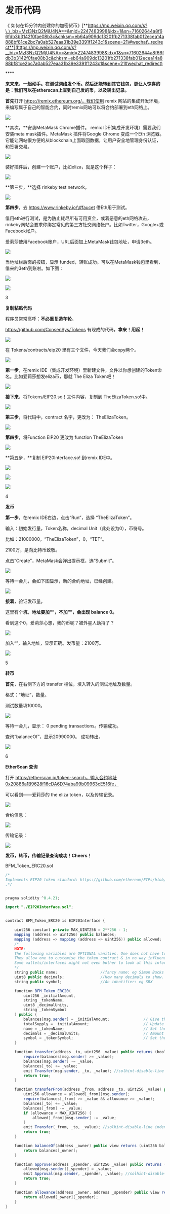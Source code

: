 # 发币代码

《 如何在15分钟内创建你的加密货币》[**https://mp.weixin.qq.com/s?\_\_biz=MzI3NzQ2MjU4NA==&mid=2247483998&idx=1&sn=71602644a8f66fdb3b3142f0fae08b3c&chksm=eb64a909dc13201fb271338fab012ecea14a888bf81ce2bc7a0ab527eaa31b39e3391f1243c1&scene=21\#wechat\_redirect**](https://mp.weixin.qq.com/s?__biz=MzI3NzQ2MjU4NA==&mid=2247483998&idx=1&sn=71602644a8f66fdb3b3142f0fae08b3c&chksm=eb64a909dc13201fb271338fab012ecea14a888bf81ce2bc7a0ab527eaa31b39e3391f1243c1&scene=21#wechat_redirect)  


\*\*\*\*

**来来来，一起动手。在测试网络发个币。然后还能转到其它钱包，更让人惊喜的是：我们可以在etherscan上查到自己发的币，以及转出记录。**

**首先**打开 https://remix.ethereum.org/，我们使用 remix 网站的集成开发环境，来编写属于自己的智能合约，同时remix网站可以将合约部署到eth网络上。

![](https://mmbiz.qpic.cn/mmbiz_png/O8Vz4KCqibjCYx9tOibevdTVUDicWqecDhAiaT10oOzXFbsO5yjzQtahNVjMS4wAqhfYJ8dgcibv8TvibBC4XGSfOYOg/640?wx_fmt=png&tp=webp&wxfrom=5&wx_lazy=1&wx_co=1)

**其次，**安装MetaMask Chrome插件。 remix IDE\(集成开发环境）需要我们安装meta mask插件。MetaMask 插件将Google Chrome 变成一个Eth 浏览器。它能让网站很方便的从blockchain上面取回数据，让用户安全地管理身份认证，和签署交易。

![](https://mmbiz.qpic.cn/mmbiz_png/O8Vz4KCqibjCYx9tOibevdTVUDicWqecDhAWXu25Eh8VwEd6yz8gPmqPp2E4mTTroxW5YoAVL5QicJhwAs0S8xWNkg/640?wx_fmt=png&tp=webp&wxfrom=5&wx_lazy=1&wx_co=1)

装好插件后，创建一个账户，比如eliza，就是这个样子：

![](https://mmbiz.qpic.cn/mmbiz_png/O8Vz4KCqibjCYx9tOibevdTVUDicWqecDhABKJUbKMic4EKo8TCF3AtIckzccDpZTosLqCdfKyvzxdoM12GUicAymQw/640?wx_fmt=png&tp=webp&wxfrom=5&wx_lazy=1&wx_co=1)

**第三步，**选择 rinkeby test network。

![](https://mmbiz.qpic.cn/mmbiz_png/O8Vz4KCqibjCYx9tOibevdTVUDicWqecDhAX9Q2VSfCvhAUyLicAiaBwE7JKYaQnpg2ibkNpoJoIBCaDPjVfSLsgWibIA/640?wx_fmt=png&tp=webp&wxfrom=5&wx_lazy=1&wx_co=1)

**第四步**，去 https://www.rinkeby.io/\#faucet 借Eth用于测试。

借用eth进行测试，是为防止耗尽所有可用资金，或着恶意的eth网络攻击，rinkeby网站会要求你绑定常见的第三方社交网络帐户。比如Twitter，Google+或Facebook帐户。 

爱莉莎使用Facebook账户，URL后面加上MetaMask钱包地址，申请3eth。

![](https://mmbiz.qpic.cn/mmbiz_png/O8Vz4KCqibjCYx9tOibevdTVUDicWqecDhA6ILBBMxX30QNicGziahA53mrkntGN2A5YYYMWXgkJT5Aoq5PkWV9nGXQ/640?wx_fmt=png&tp=webp&wxfrom=5&wx_lazy=1&wx_co=1)

当地址栏后面的按钮，显示 funded，转账成功。可以在MetaMask钱包里看到，借来的3eth到账啦。如下图：

![](https://mmbiz.qpic.cn/mmbiz_png/O8Vz4KCqibjCYx9tOibevdTVUDicWqecDhAtOPcfMSk6KibanIRxN5ZzRicu8QbQwMk7ZamicNAicvyDkwicTQgULY18CA/640?wx_fmt=png&tp=webp&wxfrom=5&wx_lazy=1&wx_co=1)

![](https://mmbiz.qpic.cn/mmbiz_png/O8Vz4KCqibjCYx9tOibevdTVUDicWqecDhAQSMYCNFv39auI69Pt5goeyibkX6P1s7nCrWZ2KlwaGGibQDKy3Q8M1QQ/640?wx_fmt=png&tp=webp&wxfrom=5&wx_lazy=1&wx_co=1)

3

**复制粘贴代码**

程序员常常高呼：**不必重复造车轮**。

https://github.com/ConsenSys/Tokens 有现成的代码，**拿来！用起！**

![](https://mmbiz.qpic.cn/mmbiz_png/O8Vz4KCqibjCYx9tOibevdTVUDicWqecDhAYtiayYLdlJysrowvEzn0aGIXs2SIb7sJLuIfVWaPKbG42LVUlwUWRfw/640?wx_fmt=png&tp=webp&wxfrom=5&wx_lazy=1&wx_co=1)

在 Tokens/contracts/eip20 里有三个文件，今天我们会copy两个。

![](https://mmbiz.qpic.cn/mmbiz_png/O8Vz4KCqibjCYx9tOibevdTVUDicWqecDhAoWdderv9iaSppFDrIdibibvrE5gMo3GepEXKqffv4uKiaxr98VDKvFicaVg/640?wx_fmt=png&tp=webp&wxfrom=5&wx_lazy=1&wx_co=1)

**第一步**，在remix IDE（集成开发环境）里新建文件，文件以你想创建的Token命名。比如爱莉莎想发eliza币，那就 The Eliza Token吧！

![](https://mmbiz.qpic.cn/mmbiz_png/O8Vz4KCqibjCYx9tOibevdTVUDicWqecDhA7UkyOWQ5j5BCUOPnOIxfVAOdG48xa6JP7egjze8s3h87v1cXSxYH6w/640?wx_fmt=png&tp=webp&wxfrom=5&wx_lazy=1&wx_co=1)

**接下来**，将Tokens/EIP20.so！文件内容，复制到 TheElizaToken.so!中。

![](https://mmbiz.qpic.cn/mmbiz_png/O8Vz4KCqibjCYx9tOibevdTVUDicWqecDhAl62ibjTaiaeuvNIzreCjqxoiay5PmE1CD7xO1tibwReicU5LuZDkY3guYlA/640?wx_fmt=png&tp=webp&wxfrom=5&wx_lazy=1&wx_co=1)

**第三步**，将代码中，contract 名字，更改为： TheElizaToken。

![](https://mmbiz.qpic.cn/mmbiz_png/O8Vz4KCqibjCYx9tOibevdTVUDicWqecDhALibzgKBatvuktOXNFC1N8l4fpocYlPbiayhOwJzI5QH2cK3vSOOhWGRg/640?wx_fmt=png&tp=webp&wxfrom=5&wx_lazy=1&wx_co=1)

**第四步**，将Function EIP20 更改为 function TheElizaToken

![](https://mmbiz.qpic.cn/mmbiz_png/O8Vz4KCqibjCYx9tOibevdTVUDicWqecDhA7lsIn5nQNQVYmicDh1ZLZSWiaI414lnibbshGNaibwMibg09dav7Ng3yN3w/640?wx_fmt=png&tp=webp&wxfrom=5&wx_lazy=1&wx_co=1)

**第五步，**复制 EIP20Interface.so! 到remix IDE中。

![](https://mmbiz.qpic.cn/mmbiz_png/O8Vz4KCqibjCYx9tOibevdTVUDicWqecDhAsHMf5ZoferdbNicrLvHs3hxhUNlw3VC9yaJk67YGtBPpkxyhOgGTmxQ/640?wx_fmt=png&tp=webp&wxfrom=5&wx_lazy=1&wx_co=1)

![](https://mmbiz.qpic.cn/mmbiz_png/O8Vz4KCqibjCYx9tOibevdTVUDicWqecDhANZ9g0pY8Piap8w7aRiaFQYtIyPPvtZDDfFPBJ7cN2y5yoe3qovia4vkeQ/640?wx_fmt=png&tp=webp&wxfrom=5&wx_lazy=1&wx_co=1)

![](https://mmbiz.qpic.cn/mmbiz_png/O8Vz4KCqibjCYx9tOibevdTVUDicWqecDhA59msdReJ73wg7iaPmOJ0DjH0AYsE6mnVcRSia46CiaSViavs38ya0KqxRQ/640?wx_fmt=png&tp=webp&wxfrom=5&wx_lazy=1&wx_co=1)

4

**发币**

**第一步**，在remix IDE右边，点击“Run”，选择 “TheElizaToken”。

输入：初始发行量，Token名称，decimal Unit（此处设为0），币符号。

比如：21000000，“TheElizaToken”，0，“TET”。

2100万，是向比特币致敬。

点击“Create”，MetaMask会弹出提示框，选“Submit”。

![](https://mmbiz.qpic.cn/mmbiz_png/O8Vz4KCqibjCYx9tOibevdTVUDicWqecDhAVw10vtQDojibZlIjibeShKmZejuL0g8NXIFgXj7bY1nHqlRia0yaibZBfQ/640?wx_fmt=png&tp=webp&wxfrom=5&wx_lazy=1&wx_co=1)

等待一会儿，会如下图显示，新的合约地址，已经创建。

![](https://mmbiz.qpic.cn/mmbiz_png/O8Vz4KCqibjCYx9tOibevdTVUDicWqecDhAl79MwyIl4yODgV8P7MFX1kic8QxibpXxS8MibAZY2Sl7BWPibEUs6nqttQ/640?wx_fmt=png&tp=webp&wxfrom=5&wx_lazy=1&wx_co=1)

**接着**，验证发币量。

这里有个**坑**，**地址要加“”，不加“”，会出现 balance 0。**

看到这个0，爱莉莎心想，我的币呢？被外星人劫持了？

![](https://mmbiz.qpic.cn/mmbiz_png/O8Vz4KCqibjCYx9tOibevdTVUDicWqecDhAicMFWrPCJ6BDibwmKo2q6aYm1IMjsTbn6RjN8olYHSbIjbPfNqpvaTmQ/640?wx_fmt=png&tp=webp&wxfrom=5&wx_lazy=1&wx_co=1)

加入“”，输入地址，显示正确。发币量：2100万。

![](https://mmbiz.qpic.cn/mmbiz_png/O8Vz4KCqibjCYx9tOibevdTVUDicWqecDhAb3Mgo58wcOToGcrqYGKxRkyNS2ibN6jUFs9DMvM9hiaTfzhte8FgHLUg/640?wx_fmt=png&tp=webp&wxfrom=5&wx_lazy=1&wx_co=1)

5

**转币**

**首先**，在右侧下方的 transfer 栏位，填入转入的测试地址及数量。

格式：“地址”，数量。

测试数量填10000。

![](https://mmbiz.qpic.cn/mmbiz_png/O8Vz4KCqibjCYx9tOibevdTVUDicWqecDhAVnmjoN1elB4ggXk6bQ9m0MPtWBkMfU9T6eVlTBO1loCwR1nHvrqiaYQ/640?wx_fmt=png&tp=webp&wxfrom=5&wx_lazy=1&wx_co=1)

等待一会儿，显示： 0 pending transactions。传输成功。

查询“balanceOf”，显示20990000。 成功转出。

![](https://mmbiz.qpic.cn/mmbiz_png/O8Vz4KCqibjCYx9tOibevdTVUDicWqecDhAnriaYwAibs1k4OoliaibhNXvX1KfWL2YmjerTGLS62XtRxrM6Kjr24xK5A/640?wx_fmt=png&tp=webp&wxfrom=5&wx_lazy=1&wx_co=1)

6

**EtherScan 查询**

打开 https://etherscan.io/token-search，输入合约地址0x20886a1B9628f16cDA6D74aba99b09963cE516fe，

可以看到——爱莉莎的 the eliza token，以及传输记录。

![](https://mmbiz.qpic.cn/mmbiz_png/O8Vz4KCqibjCYx9tOibevdTVUDicWqecDhAoaewOaXwNO5uiasBHFJ5DdYbalYcnKK2HbkmiaNmyLtI4akN38oZZk6Q/640?wx_fmt=png&tp=webp&wxfrom=5&wx_lazy=1&wx_co=1)

合约信息：

![](https://mmbiz.qpic.cn/mmbiz_png/O8Vz4KCqibjCYx9tOibevdTVUDicWqecDhAibEibM2YK3TicYkv1AjKz62VL38F7OPDFJs0R7V2FyiaqCKkPNpBJFTxNQ/640?wx_fmt=png&tp=webp&wxfrom=5&wx_lazy=1&wx_co=1)

传输记录：

![](https://mmbiz.qpic.cn/mmbiz_png/O8Vz4KCqibjCYx9tOibevdTVUDicWqecDhAPmgdZc8JicQicy7bl1yr9ljk7ylG8iah70LDWedblmDCfg5W3gIopl6tg/640?wx_fmt=png&tp=webp&wxfrom=5&wx_lazy=1&wx_co=1)

**发币，转币，传输记录查询成功！Cheers！**

BFM\_Token\_ERC20.sol

```java
/*
Implements EIP20 token standard: https://github.com/ethereum/EIPs/blob/master/EIPS/eip-20.md
.*/


pragma solidity ^0.4.21;

import "./EIP20Interface.sol";


contract BFM_Token_ERC20 is EIP20Interface {

    uint256 constant private MAX_UINT256 = 2**256 - 1;
    mapping (address => uint256) public balances;
    mapping (address => mapping (address => uint256)) public allowed;
    /*
    NOTE:
    The following variables are OPTIONAL vanities. One does not have to include them.
    They allow one to customise the token contract & in no way influences the core functionality.
    Some wallets/interfaces might not even bother to look at this information.
    */
    string public name;                   //fancy name: eg Simon Bucks
    uint8 public decimals;                //How many decimals to show.
    string public symbol;                 //An identifier: eg SBX

    function BFM_Token_ERC20(
        uint256 _initialAmount,
        string _tokenName,
        uint8 _decimalUnits,
        string _tokenSymbol
    ) public {
        balances[msg.sender] = _initialAmount;               // Give the creator all initial tokens
        totalSupply = _initialAmount;                        // Update total supply
        name = _tokenName;                                   // Set the name for display purposes
        decimals = _decimalUnits;                            // Amount of decimals for display purposes
        symbol = _tokenSymbol;                               // Set the symbol for display purposes
    }

    function transfer(address _to, uint256 _value) public returns (bool success) {
        require(balances[msg.sender] >= _value);
        balances[msg.sender] -= _value;
        balances[_to] += _value;
        emit Transfer(msg.sender, _to, _value); //solhint-disable-line indent, no-unused-vars
        return true;
    }

    function transferFrom(address _from, address _to, uint256 _value) public returns (bool success) {
        uint256 allowance = allowed[_from][msg.sender];
        require(balances[_from] >= _value && allowance >= _value);
        balances[_to] += _value;
        balances[_from] -= _value;
        if (allowance < MAX_UINT256) {
            allowed[_from][msg.sender] -= _value;
        }
        emit Transfer(_from, _to, _value); //solhint-disable-line indent, no-unused-vars
        return true;
    }

    function balanceOf(address _owner) public view returns (uint256 balance) {
        return balances[_owner];
    }

    function approve(address _spender, uint256 _value) public returns (bool success) {
        allowed[msg.sender][_spender] = _value;
        emit Approval(msg.sender, _spender, _value); //solhint-disable-line indent, no-unused-vars
        return true;
    }

    function allowance(address _owner, address _spender) public view returns (uint256 remaining) {
        return allowed[_owner][_spender];
    }
}
```

